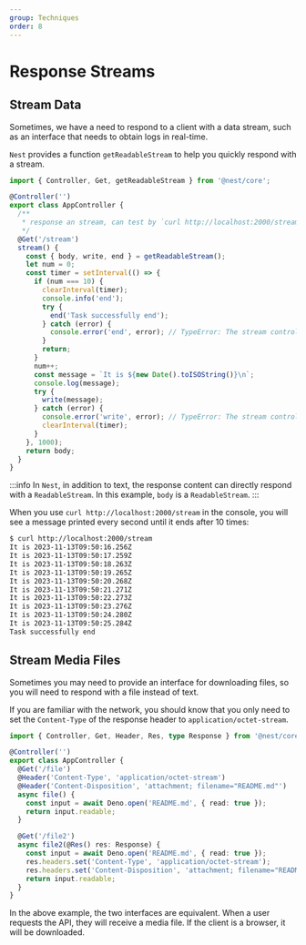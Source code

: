 ```yaml
---
group: Techniques
order: 8
---
```


# Response Streams

## Stream Data

Sometimes, we have a need to respond to a client with a data stream, such as an interface that needs to obtain logs in real-time.

`Nest` provides a function `getReadableStream` to help you quickly respond with a stream.

```typescript
import { Controller, Get, getReadableStream } from '@nest/core';

@Controller('')
export class AppController {
  /**
   * response an stream, can test by `curl http://localhost:2000/stream`
   */
  @Get('/stream')
  stream() {
    const { body, write, end } = getReadableStream();
    let num = 0;
    const timer = setInterval(() => {
      if (num === 10) {
        clearInterval(timer);
        console.info('end');
        try {
          end('Task successfully end');
        } catch (error) {
          console.error('end', error); // TypeError: The stream controller cannot close or enqueue
        }
        return;
      }
      num++;
      const message = `It is ${new Date().toISOString()}\n`;
      console.log(message);
      try {
        write(message);
      } catch (error) {
        console.error('write', error); // TypeError: The stream controller cannot close or enqueue
        clearInterval(timer);
      }
    }, 1000);
    return body;
  }
}
```

:::info
In `Nest`, in addition to text, the response content can directly respond with a `ReadableStream`. In this example, `body` is a `ReadableStream`.
:::

When you use `curl http://localhost:2000/stream` in the console, you will see a message printed every second until it ends after 10 times:

```bash
$ curl http://localhost:2000/stream
It is 2023-11-13T09:50:16.256Z
It is 2023-11-13T09:50:17.259Z
It is 2023-11-13T09:50:18.263Z
It is 2023-11-13T09:50:19.265Z
It is 2023-11-13T09:50:20.268Z
It is 2023-11-13T09:50:21.271Z
It is 2023-11-13T09:50:22.273Z
It is 2023-11-13T09:50:23.276Z
It is 2023-11-13T09:50:24.280Z
It is 2023-11-13T09:50:25.284Z
Task successfully end
```

## Stream Media Files

Sometimes you may need to provide an interface for downloading files, so you will need to respond with a file instead of text.

If you are familiar with the network, you should know that you only need to set the `Content-Type` of the response header to `application/octet-stream`.

```typescript
import { Controller, Get, Header, Res, type Response } from '@nest/core';

@Controller('')
export class AppController {
  @Get('/file')
  @Header('Content-Type', 'application/octet-stream')
  @Header('Content-Disposition', 'attachment; filename="README.md"')
  async file() {
    const input = await Deno.open('README.md', { read: true });
    return input.readable;
  }

  @Get('/file2')
  async file2(@Res() res: Response) {
    const input = await Deno.open('README.md', { read: true });
    res.headers.set('Content-Type', 'application/octet-stream');
    res.headers.set('Content-Disposition', 'attachment; filename="README.md"');
    return input.readable;
  }
}
```

In the above example, the two interfaces are equivalent. When a user requests the API, they will receive a media file. If the client is a browser, it will be downloaded.

